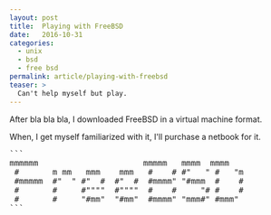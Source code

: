 ```yaml
---
layout: post
title:  Playing with FreeBSD
date:   2016-10-31
categories:
  - unix
  - bsd
  - free bsd
permalink: article/playing-with-freebsd
teaser: >
  Can't help myself but play.
---
```


After bla bla bla, I downloaded FreeBSD in a virtual machine format.

When, I get myself familiarized with it, I'll purchase a netbook for it.

<pre>
```
mmmmmm                      mmmmm   mmmm  mmmm
 #       m mm   mmm    mmm   #    # #"   " #   "m
 #mmmmm  #"  " #"  #  #"  #  #mmmm" "#mmm  #    #
 #       #     #""""  #""""  #    #     "# #    #
 #       #     "#mm"  "#mm"  #mmmm" "mmm#" #mmm"
```
</pre>
